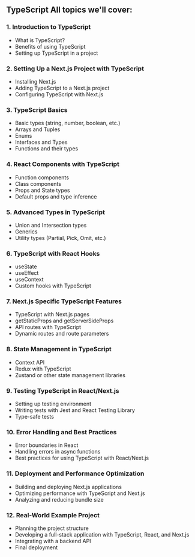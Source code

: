 ## TypeScript All topics we'll cover:

### 1. **Introduction to TypeScript**

-   What is TypeScript?
-   Benefits of using TypeScript
-   Setting up TypeScript in a project

### 2. **Setting Up a Next.js Project with TypeScript**

-   Installing Next.js
-   Adding TypeScript to a Next.js project
-   Configuring TypeScript with Next.js

### 3. **TypeScript Basics**

-   Basic types (string, number, boolean, etc.)
-   Arrays and Tuples
-   Enums
-   Interfaces and Types
-   Functions and their types

### 4. **React Components with TypeScript**

-   Function components
-   Class components
-   Props and State types
-   Default props and type inference

### 5. **Advanced Types in TypeScript**

-   Union and Intersection types
-   Generics
-   Utility types (Partial, Pick, Omit, etc.)

### 6. **TypeScript with React Hooks**

-   useState
-   useEffect
-   useContext
-   Custom hooks with TypeScript

### 7. **Next.js Specific TypeScript Features**

-   TypeScript with Next.js pages
-   getStaticProps and getServerSideProps
-   API routes with TypeScript
-   Dynamic routes and route parameters

### 8. **State Management in TypeScript**

-   Context API
-   Redux with TypeScript
-   Zustand or other state management libraries

### 9. **Testing TypeScript in React/Next.js**

-   Setting up testing environment
-   Writing tests with Jest and React Testing Library
-   Type-safe tests

### 10. **Error Handling and Best Practices**

-   Error boundaries in React
-   Handling errors in async functions
-   Best practices for using TypeScript with React/Next.js

### 11. **Deployment and Performance Optimization**

-   Building and deploying Next.js applications
-   Optimizing performance with TypeScript and Next.js
-   Analyzing and reducing bundle size

### 12. **Real-World Example Project**

-   Planning the project structure
-   Developing a full-stack application with TypeScript, React, and Next.js
-   Integrating with a backend API
-   Final deployment
